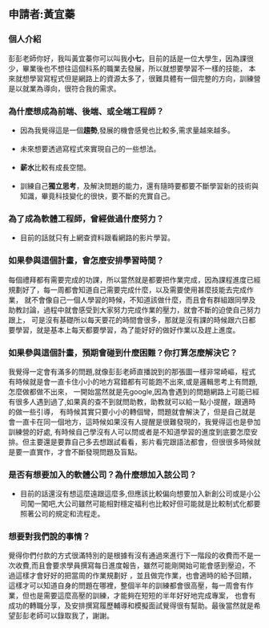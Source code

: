 <html>
    <head>
     <meta charset="UTF-8">   
    <title>申請</title>
    <link rel="stylesheet" href="index.css">
    </head>
    <body>
        <h2>申請者:黃宜蓁</h2>
        <h3 class="question">個人介紹</h3>
        <div id="p1">
            <p>彭彭老師你好，我叫黃宜蓁你可以叫我<b>小七</b>，目前的話是一位大學生，因為課很少，畢業後也不想往這個科系的職業去發展，所以就想要學習不一樣的技能，
                本來就想學習寫程式但是網路上的資源太多了，很難具體有一個完整的方向，訓練營是以就業為導向，很符合我的需求。</p>
        </div>
        <h3 class="question">為什麼想成為前端、後端、或全端工程師？</h3>
        <div>
            <ul>
            <li>因為我覺得這是一個<b>趨勢</b>,發展的機會感覺也比較多,需求量越來越多。</li>
            <br/>
            <li>未來想要透過寫程式來實現自己的一些想法。</li>
            <br/>
            <li><b>薪水</b>比較有成長空間。</li>
            <br/>
            <li>訓練自己<b>獨立思考</b>，及解決問題的能力，還有隨時要都要不斷學習新的技術與知識，畢竟科技變化的很快，要不斷的充實自己。</li>
            </ul>
        </div>
        <h3 class="question">為了成為軟體工程師，曾經做過什麼努力？</h3>
        <ul>
            <li>目前的話就只有上網查資料跟看網路的影片學習。</li>
        </ul>
        <h3 class="question">如果參與這個計畫，會怎麼安排學習時間？</h3>
        <div class="p2">
        <p>每個禮拜都有需要完成的功課，所以當然就是都要把作業完成，因為課程進度已經規劃好了，每一周都會知道自己需要完成什麼，以及需要使用甚麼技能去完成作業，
            就不會像自己一個人學習的時候，不知道該做什麼，而且會有群組跟同學及助教討論，過程中就會感受到大家努力完成作業的壓力，就會不斷的迫使自己努力跟上，
            可是沒有基礎所以每天要花的時間會很多，那就是沒有課的時候跟六日都要學習，就是基本上每天都要學習，為了能好好的做好作業以及趕上進度。</p>
        </div>
        <h3 class="question">如果參與這個計畫，預期會碰到什麼困難？你打算怎麼解決它？</h3>
        <div class="p2">
        <p>我覺得一定會有滿多的問題,就像彭彭老師直播說到的那張圖一樣非常崎嶇，程式有時候就是會一直卡住小小的地方寫錯都有可能跑不出來,或是邏輯思考上有問題,怎麼做都做不出來，
            一開始當然就是先google,因為會遇到的問題網路上可能已經有很多人遇到過了,如果真的查不到就問助教，助教就可以給一點小提醒，跟適時的做一些引導， 
            有時候其實只要小小的轉個彎，問題就會解決了，但是自己就是會一直卡在同一個地方，這時候如果沒有人提醒是很難發現的，我覺得這也是參加訓練營的好處,
            有時候自己學沒有人可以問或者是不知道學習的進度到底要怎麼安排。但主要還是要靠自己多去想跟試看看，影片看完跟語法都會，但很很多時候就是要一直實作，才會不斷發現問題及盲點。
        </p>
        </div>
        <h3 class="question">是否有想要加入的軟體公司？為什麼想加入該公司？</h3>
        <ul>
            <li>目前的話還沒有想這麼遠跟這麼多,但應該比較偏向想要加入新創公司或是小公司闖一闖吧,大公司雖然可能相對穩定福利也比較好但可能就是比較制式化都要照著公司的規定和流程走。</li>
        </ul>
        <h3 class="question">想要對我們說的事情？</h3>
        <div class="p2">
            <p>覺得你們付款的方式很滿特別的是根據有沒有通過來進行下一階段的收費而不是一次收費,而且會要求學員撰寫每日進度報告，雖然可能剛開始可能會感到壓迫，不過這樣才會好好的把當周的作業規劃好
                ，並且做完作業，也會適時的給予回饋，這樣才可以知道自身的問題在哪裡，整個半年的訓練都會很高壓，每一周會有作業，但也是需要這麼高壓的訓練，才能夠在短短的半年好好地完成專案，
                也會有成功的轉職分享，及安排撰寫履歷輔導和模擬面試覺得很有幫助。最後當然就是希望彭彭老師可以錄取我了，謝謝。
            </p>
        </div>
    </body>
</html>
